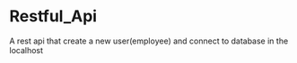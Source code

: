 # Restful_Api
A rest api that create a new user(employee) and connect to  database in the localhost
